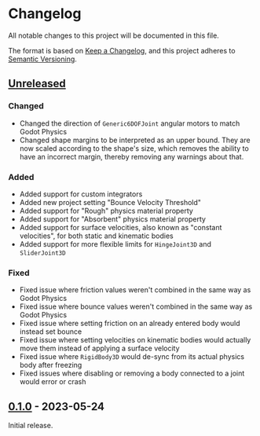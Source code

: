 # Changelog

All notable changes to this project will be documented in this file.

The format is based on [Keep a Changelog](https://keepachangelog.com/en/1.0.0/), and this project
adheres to [Semantic Versioning](https://semver.org/spec/v2.0.0.html).

## [Unreleased]

### Changed

- Changed the direction of `Generic6DOFJoint` angular motors to match Godot Physics
- Changed shape margins to be interpreted as an upper bound. They are now scaled according to the
  shape's size, which removes the ability to have an incorrect margin, thereby removing any warnings
  about that.

### Added

- Added support for custom integrators
- Added new project setting "Bounce Velocity Threshold"
- Added support for "Rough" physics material property
- Added support for "Absorbent" physics material property
- Added support for surface velocities, also known as "constant velocities", for both static and
  kinematic bodies
- Added support for more flexible limits for `HingeJoint3D` and `SliderJoint3D`

### Fixed

- Fixed issue where friction values weren't combined in the same way as Godot Physics
- Fixed issue where bounce values weren't combined in the same way as Godot Physics
- Fixed issue where setting friction on an already entered body would instead set bounce
- Fixed issue where setting velocities on kinematic bodies would actually move them instead of
  applying a surface velocity
- Fixed issue where `RigidBody3D` would de-sync from its actual physics body after freezing
- Fixed issues where disabling or removing a body connected to a joint would error or crash

## [0.1.0] - 2023-05-24

Initial release.

[Unreleased]: https://github.com/godot-jolt/godot-jolt/compare/v0.1.0-stable...HEAD
[0.1.0]: https://github.com/godot-jolt/godot-jolt/releases/tag/v0.1.0-stable
